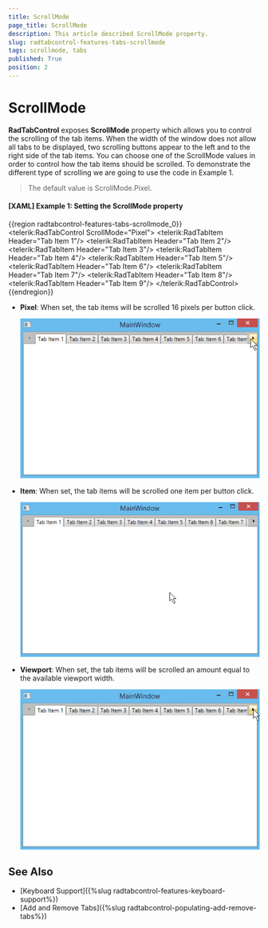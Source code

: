 ```yaml
---
title: ScrollMode
page_title: ScrollMode
description: This article described ScrollMode property.
slug: radtabcontrol-features-tabs-scrollmode
tags: scrollmode, tabs
published: True
position: 2
---
```


# ScrollMode

__RadTabControl__ exposes __ScrollMode__ property which allows you to control the scrolling of the tab items. When the width of the window does not allow all tabs to be displayed, two scrolling buttons appear to the left and to the right side of the tab items. You can choose one of the ScrollMode values in order to control how the tab items should be scrolled. To demonstrate the different type of scrolling we are going to use the code in Example 1.

>The default value is ScrollMode.Pixel.

#### __[XAML] Example 1: Setting the ScrollMode property__
{{region radtabcontrol-features-tabs-scrollmode_0}}
	<telerik:RadTabControl ScrollMode="Pixel">
		<telerik:RadTabItem Header="Tab Item 1"/>
		<telerik:RadTabItem Header="Tab Item 2"/>
		<telerik:RadTabItem Header="Tab Item 3"/>
		<telerik:RadTabItem Header="Tab Item 4"/>
		<telerik:RadTabItem Header="Tab Item 5"/>
		<telerik:RadTabItem Header="Tab Item 6"/>
		<telerik:RadTabItem Header="Tab Item 7"/>
		<telerik:RadTabItem Header="Tab Item 8"/>
		<telerik:RadTabItem Header="Tab Item 9"/>
	</telerik:RadTabControl>
{{endregion}}

* __Pixel__: When set, the tab items will be scrolled 16 pixels per button click.

	![](images/radtabcontrol-features-tabs-scrollmode_pixel_0.gif)
	
* __Item__: When set, the tab items will be scrolled one item per button click.

	![](images/radtabcontrol-features-tabs-scrollmode_item_1.gif)
	
* __Viewport__: When set, the tab items will be scrolled an amount equal to the available viewport width.

	![](images/radtabcontrol-features-tabs-scrollmode_viewport_2.gif)
	
## See Also
 * [Keyboard Support]({%slug radtabcontrol-features-keyboard-support%})
 * [Add and Remove Tabs]({%slug radtabcontrol-populating-add-remove-tabs%})